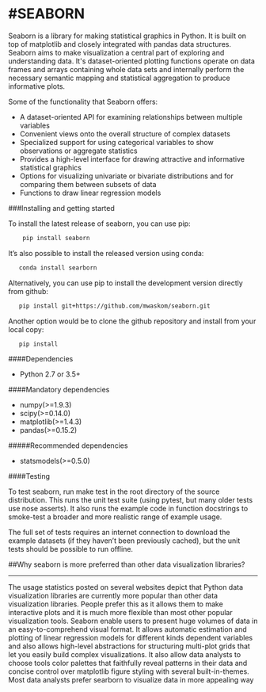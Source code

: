 ﻿#SEABORN
=============

Seaborn is a library for making statistical graphics in Python. It is built on top of matplotlib and closely integrated with pandas data structures. Seaborn aims to make visualization a central part of exploring and understanding data. It's dataset-oriented plotting functions operate on data frames and arrays containing whole data sets and internally perform the necessary semantic mapping and statistical aggregation to produce informative plots.

Some of the functionality that Seaborn offers:

  * A dataset-oriented API for examining relationships between multiple variables
  * Convenient views onto the overall structure of complex datasets
  * Specialized support for using categorical variables to show observations or aggregate statistics
  * Provides a high-level interface for drawing attractive and informative statistical graphics
  * Options for visualizing univariate or bivariate distributions and for comparing them between subsets of data
  * Functions to draw linear regression models

###Installing and getting started

To install the latest release of seaborn, you can use pip:
````sh
    pip install seaborn
````

It’s also possible to install the released version using conda:
```sh
   conda install searborn
```

Alternatively, you can use pip to install the development version directly from github:
```sh
   pip install git+https://github.com/mwaskom/seaborn.git
```

Another option would be to clone the github repository and install from your local copy:
```sh
   pip install
```

####Dependencies

* Python 2.7 or 3.5+

####Mandatory dependencies

* numpy(>=1.9.3)
* scipy(>=0.14.0)
* matplotlib(>=1.4.3)
* pandas(>=0.15.2)

#####Recommended dependencies

* statsmodels(>=0.5.0)

####Testing

To test seaborn, run make test in the root directory of the source distribution. This runs the unit test suite (using pytest, but many older tests use nose asserts). It also runs the example code in function docstrings to smoke-test a broader and more realistic range of example usage.

The full set of tests requires an internet connection to download the example datasets (if they haven’t been previously cached), but the unit tests should be possible to run offline.

##Why seaborn is more preferred than other data visualization libraries?
- - - -
The usage statistics posted on several websites depict that Python data visualization libraries are currently more popular than other data visualization libraries. People prefer this as it allows them to make interactive plots and it is much more flexible than most other popular visualization tools. Seaborn enable users to present huge volumes of data in an easy-to-comprehend visual format. It allows automatic estimation and plotting of linear regression models for different kinds dependent variables and also allows high-level abstractions for structuring multi-plot grids that let you easily build complex visualizations. It also allow data analysts to choose tools color palettes that faithfully reveal patterns in their data and concise control over matplotlib figure styling with several built-in-themes. Most data analysts prefer searborn to visualize data in more appealing way
